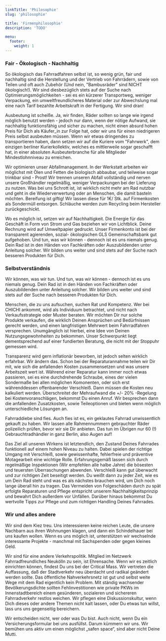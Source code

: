 ```yaml
---
linkTitle: 'Philosophie'
slug: 'philosophie'

title: 'Firmenphilosophie' 
description: 'TODO'

menu:
  footer:
    weight: 1
---
```



### Fair - Ökologisch - Nachhaltig

So ökologisch das Fahrradfahren selbst ist, so wenig grün, fair und nachhaltig sind die Herstellung
und der Vertrieb von Fahrrädern, sowie von Teilen und oft auch Zubehör (Und nein, "Bambusräder" sind
NICHT ökologisch!). Wir sind diesbezüglich stets auf der Suche nach Optimierungsmöglichkeiten - sei
es ein kürzerer Transportweg, weniger Verpackung, ein umweltfreundlicheres Material oder zur
Abwechslung mal eine nach Tarif bezahlte Arbeitskraft in der Fertigung. Wir sind dran!

Ausbeutung ist scheiße.
Ja, wir finden, Räder sollten so lange wie irgend möglich benutzt werden - jedoch nur dann, wenn der
nötige Aufwand, sie nachhaltig funktionsfähig und sicher zu machen, nicht einen absurd hohen Preis
für Dich als Käufer_in zur Folge hat, oder wir uns für einen niedrigeren Preis selbst ausbeuten müssen.
Wenn wir etwas dringendes zu transportieren haben, dann setzen wir auf die Kuriere vom "Fahrwerk", dem
einzigen berliner Kurierkollektiv, welches es mittlerweile sogar geschafft hat, in einer absoluten
Ausbeuterbranche für alle Mitglieder Mindestlohnniveau zu erreichen.

Wir optimieren unser Abfallmanagement.
In der Werkstatt arbeiten wir möglichst mit Ölen und Fetten die biologisch abbaubar, und teilweise
sogar trinkbar sind - Prost! Wir trennen unseren Abfall vollständig und nerven unsere Großhändler
regelmäßig, weniger Verpackungen bei der Lieferung zu nutzen. Was bei uns Schrott ist, ist wirklich
nicht mehr am Rad nutzbar und geht in die Wiederverwertung oder an Menschen, die damit basteln möchten.
Bereifung ist giftig! Wir lassen diese für 1€/ Stk. auf Firmenkosten als Sondermüll entsorgen.
Schläuche werden zum Recycling beim Hersteller zurückgeschickt.

Wo es möglich ist, setzen wir auf Nachhaltigkeit.
Die Energie für das Geschäft in Form von Strom und Gas beziehen wir von Lichtblick. Deine Rechnung
wird auf Umweltpapier gedruckt. Unser Firmenkonto ist bei der transparent agierenden, sozial-
ökologischen GLS Gemeinschaftsbank gut aufgehoben. Und tun, was wir können - dennoch ist es uns
niemals genug. Dein Rad ist in den Händen von Fachkräften oder Auszubildenden unter Anleitung
solcher. Wir bilden uns weiter und sind stets auf der Suche nach besseren Produkten für Dich.


### Selbstverständnis

Wir können, was wir tun.
Und tun, was wir können - dennoch ist es uns niemals genug.
Dein Rad ist in den Händen von Fachkräften oder Auszubildenden unter Anleitung solcher. Wir bilden
uns weiter und sind stets auf der Suche nach besseren Produkten für Dich.

Menschen, die zu uns aufsuchen, suchen Rat und Kompetenz.
Wer bei CHICHI ankommt, wird als Individuum betrachtet, und nicht nach Verkaufsstrategie oder Muster
beraten. Wir möchten Dir nur solche Produkte verkaufen, die wirklich Deinen Ansprüchen und Bedürfnissen
gerecht werden, und einen langfristigen Mehrwert beim Fahrradfahren versprechen. Unumgänglich ist
hierbei, eine Idee von Deinen Nutzungsgewohnheiten zu bekommen. Unser Schwerpunkt liegt dementsprechend
auf einer fundierten Beratung, die nicht mit der Stoppuhr gemessen wird.

Transparenz wird gern inflationär beworben, ist jedoch selten wirklich erfahrbar. Wir ändern das.
Schon bei der Reparaturannahme teilen wir Dir mit, wie sich die anfallenden Kosten zusammensetzen
und was unsere Arbeitszeit wert ist. Während einer Reparatur kann immer noch etwas passieren, sei
es eine durchdrehende Schraube, eines der vielen Sondermaße bei allen möglichen Komonenten, oder
sich erst währenddessen offenbarender Verschleiß. Dann müssen die Kosten neu kalkuliert werden.
Überschreitet der Mehraufwand die +/- 20% -Regelung bei Kostenvoranschlägen, bekommst Du einen Anruf.
Wir besprechen dann die anfallenden Zusatzkosten, sowie Teileoptionen und bieten wenn möglich
unterschiedliche Lösungen an.

Fahrraddiebe sind fies.
Auch fies ist es, ein geklautes Fahrrad unwissentlich gekauft zu haben. Wir lassen alle Rahmennummern
gebrauchter Räder polizeilich prüfen, bevor wir sie Dir anbieten. Das tun im Übrigen nur 60 (!)
Gebrauchtradhändler in ganz Berlin, also Augen auf!

Das Ziel all unseren Wirkens ist letztendlich, den Zustand Deines Fahrrades funktionell auf einem
hohen Niveau zu halten. Dabei spielen der richtige Umgang mit Verschleiß, sowie gewissenhafte,
fehlerfreie und präventive Motagearbeit eine wichtige Rolle. Erfahrungsgemäß lassen sich durch
regelmäßige Inspektionen (Wir empfehlen alle halbe Jahre) die bösesten und teuersten Überraschungen
abwenden. Verschleiß kann gut überwacht und zur richtigen Zeit beseitigt werden. Du weißt dann zu
jeder Zeit, wie es um Dein Rad steht und was es als nächstes brauchen wird, um Dich noch lange
überall hin zu tragen. Das Vermeiden von Folgeschäden durch zu spät erfolgte Reparaturen und Pflege
entspricht unserem Nachhaltigkeitsprinzip und bewahrt Dich außerdem vor Unfällen. Darüber hinaus
bekommst Du wertvolle Tipps zur Pflege und zum richtigen Handling Deines Fahrrades.


### Wir und alles andere

Wir sind dem Kiez treu.
Uns interessieren keine reichen Leute, die unsere Nachbarn aus ihren Wohnungen klagen, und dann ein
Schindelhauer bei uns kaufen wollen.
Wenn es uns möglich ist, unterstützen wir wechselnde interessante Projekte  - manchmal mit Sachspenden
oder gegen kleines Geld.

Wir sind für eine andere Verkehrspolitik.
Mitglied im Netzwerk Fahrradfreundliches Neukölln zu sein, ist Ehrensache. Wenn wir es zeitlich
einrichten können, findest Du uns bei der Critical Mass. Wir vertreten die Auffassung, daß der
Stadtverkehr neu überdacht und radikal geändert werden sollte. Das öffentliche Nahverkehrsnetz ist
gut und selbst weite Wege mit dem Rad eigentlich kein Problem. Mit ständig wachsender Bevölkerungsdichte
sollten Fehlinvestitionen wie private PKWs im Innenstadtbereich einem gesünderen, sozialeren und
sichereren Fahrradverkehr restlos weichen.
Wir pflegen eine Diskussionskultur, wenn Dich dieses oder andere Themen nicht kalt lassen, oder Du
etwas tun willst, lass uns uns gegenseitig bereichern.

Wir entscheiden nicht, wer oder was Du bist.
Auch nicht, wenn Du ein Versicherungsformular bei uns ausfüllst. Darum kümmern wir uns. Wir bemühen
uns aktiv um einen möglichst „safen space“, sind aber nicht Deine Mutti.
